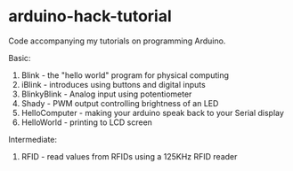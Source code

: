 arduino-hack-tutorial
=====================

Code accompanying my tutorials on programming Arduino.

Basic:

1. Blink - the "hello world" program for physical computing
2. iBlink - introduces using buttons and digital inputs
3. BlinkyBlink - Analog input using potentiometer
4. Shady - PWM output controlling brightness of an LED
5. HelloComputer - making your arduino speak back to your Serial display
6. HelloWorld - printing to LCD screen

Intermediate:

1. RFID - read values from RFIDs using a 125KHz RFID reader
